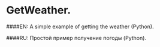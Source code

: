 ﻿GetWeather.
===========

####EN:
A simple example of getting the weather (Python).

####RU:
Простой пример получение погоды (Python).